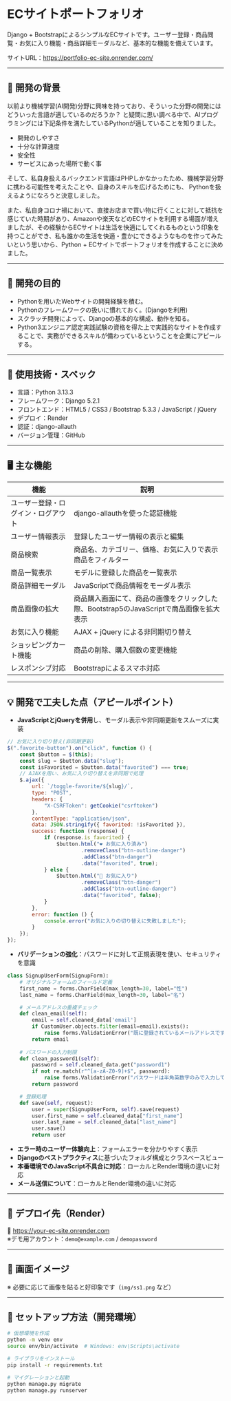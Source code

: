 # ECサイトポートフォリオ

Django + BootstrapによるシンプルなECサイトです。ユーザー登録・商品閲覧・お気に入り機能・商品詳細モーダルなど、基本的な機能を備えています。

サイトURL：https://portfolio-ec-site.onrender.com/

---

## 📝 開発の背景

以前より機械学習(AI開発)分野に興味を持っており、そういった分野の開発にはどういった言語が適しているのだろうか？
と疑問に思い調べる中で、AIプログラミングには下記条件を満たしているPythonが適していることを知りました。
- 開発のしやすさ
- 十分な計算速度
- 安全性
- サービスにあった場所で動く事

そして、私自身扱えるバックエンド言語はPHPしかなかったため、機械学習分野に携わる可能性を考えたことや、自身のスキルを広げるためにも、
Pythonを扱えるようになろうと決意しました。

また、私自身コロナ禍において、直接お店まで買い物に行くことに対して抵抗を感じていた時期があり、Amazonや楽天などのECサイトを利用する場面が増えましたが、その経験からECサイトは生活を快適にしてくれるものという印象を持つことができ、私も誰かの生活を快適・豊かにできるようなものを作ってみたいという思いから、Python + ECサイトでポートフォリオを作成することに決めました。

---

## 🎯 開発の目的

- Pythonを用いたWebサイトの開発経験を積む。
- Pythonのフレームワークの扱いに慣れておく。(Djangoを利用)
- スクラッチ開発によって、Djangoの基本的な構成、動作を知る。
- Python3エンジニア認定実践試験の資格を得た上で実践的なサイトを作成することで、実務ができるスキルが備わっているということを企業にアピールする。

---

## 🔧 使用技術・スペック

- 言語：Python 3.13.3
- フレームワーク：Django 5.2.1
- フロントエンド：HTML5 / CSS3 / Bootstrap 5.3.3 / JavaScript / jQuery
- デプロイ：Render
- 認証：django-allauth
- バージョン管理：GitHub

---

## 🖥 主な機能

| 機能              | 説明 |
|-------------------|------|
| ユーザー登録・ログイン・ログアウト | django-allauthを使った認証機能 |
| ユーザー情報表示 | 登録したユーザー情報の表示と編集 |
| 商品検索  | 商品名、カテゴリー、価格、お気に入りで表示商品をフィルター |
| 商品一覧表示      | モデルに登録した商品を一覧表示 |
| 商品詳細モーダル   | JavaScriptで商品情報をモーダル表示 |
| 商品画像の拡大   | 商品購入画面にて、商品の画像をクリックした際、Bootstrap5のJavaScriptで商品画像を拡大表示 |
| お気に入り機能     | AJAX + jQuery による非同期切り替え |
| ショッピングカート機能     | 商品の削除、購入個数の変更機能 |
| レスポンシブ対応   | Bootstrapによるスマホ対応 |

---

## 💡 開発で工夫した点（アピールポイント）

- **JavaScriptとjQueryを併用**し、モーダル表示や非同期更新をスムーズに実装
```javascript
// お気に入り切り替え(非同期更新)
$(".favorite-button").on("click", function () {
    const $button = $(this);
    const slug = $button.data("slug");
    const isFavorited = $button.data("favorited") === true;
    // AJAXを用い、お気に入り切り替えを非同期で処理
    $.ajax({
        url: `/toggle-favorite/${slug}/`,
        type: "POST",
        headers: {
            "X-CSRFToken": getCookie("csrftoken")
        },
        contentType: "application/json",
        data: JSON.stringify({ favorited: !isFavorited }),
        success: function (response) {
            if (response.is_favorited) {
                $button.html("❤️ お気に入り済み")
                        .removeClass("btn-outline-danger")
                        .addClass("btn-danger")
                        .data("favorited", true);
            } else {
                $button.html("🤍 お気に入り")
                        .removeClass("btn-danger")
                        .addClass("btn-outline-danger")
                        .data("favorited", false);
            }
        },
        error: function () {
            console.error("お気に入りの切り替えに失敗しました");
        }
    });
});
```
- **バリデーションの強化**：パスワードに対して正規表現を使い、セキュリティを意識
```python
class SignupUserForm(SignupForm):
    # オリジナルフォームのフィールド定義
    first_name = forms.CharField(max_length=30, label="性")
    last_name = forms.CharField(max_length=30, label="名")

    # メールアドレスの重複チェック
    def clean_email(self):
        email = self.cleaned_data['email']
        if CustomUser.objects.filter(email=email).exists():
            raise forms.ValidationError("既に登録されているメールアドレスです。")
        return email
    
    # パスワードの入力制限
    def clean_password1(self):
        password = self.cleaned_data.get("password1")
        if not re.match(r"^[a-zA-Z0-9]+$", password):
            raise forms.ValidationError("パスワードは半角英数字のみで入力してください。")
        return password

    # 登録処理
    def save(self, request):
        user = super(SignupUserForm, self).save(request)
        user.first_name = self.cleaned_data["first_name"]
        user.last_name = self.cleaned_data["last_name"]
        user.save()
        return user
```
- **エラー時のユーザー体験向上**：フォームエラーを分かりやすく表示
- **Djangoのベストプラクティス**に基づいたフォルダ構成とクラスベースビュー
- **本番環境でのJavaScript不具合に対応**：ローカルとRender環境の違いに対応
- **メール送信について**：ローカルとRender環境の違いに対応

---

## 🚀 デプロイ先（Render）

🔗 https://your-ec-site.onrender.com  
※デモ用アカウント：`demo@example.com` / `demopassword`

---

## 📸 画面イメージ

※ 必要に応じて画像を貼ると好印象です（`img/ss1.png` など）

---

## 📁 セットアップ方法（開発環境）

```bash
# 仮想環境を作成
python -m venv env
source env/bin/activate  # Windows: env\Scripts\activate

# ライブラリをインストール
pip install -r requirements.txt

# マイグレーションと起動
python manage.py migrate
python manage.py runserver